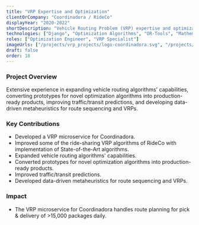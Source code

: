 ```yaml
---
title: "VRP Expertise and Optimization"
clientOrCompany: "Coordinadora / RideCo"
displayYear: "2020-2022"
shortDescription: "Vehicle Routing Problem (VRP) expertise and optimization solutions for logistics and transportation companies."
technologies: ["Django", "Optimization Algorithms", "OR-Tools", "Mathematical Modeling", "Meta-Heuristics"]
roles: ["Optimization Engineer", "VRP Specialist"]
imageUrls: ["/projects/vrp_projects/logo-coordinadora.svg", "/projects/vrp_projects/rideco-logo.svg"]
draft: false
order: 18
---
```


### Project Overview
Extensive experience in expanding vehicle routing algorithms' capabilities, converting prototypes for novel optimization algorithms into production-ready products, improving traffic/transit predictions, and developing data-driven metaheuristics for route sequencing and VRPs.

### Key Contributions
- Developed a VRP microservice for Coordinadora.
- Improved some of the ride-sharing VRP algorithms of RideCo with implementation of State-of-the-Art algorithms.
- Expanded vehicle routing algorithms' capabilities.
- Converted prototypes for novel optimization algorithms into production-ready products.
- Improved traffic/transit predictions.
- Developed data-driven metaheuristics for route sequencing and VRPs.

### Impact
- The VRP microservice for Coordinadora handles route planning for pick & delivery of >15,000 packages daily.

